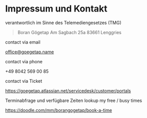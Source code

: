 # Impressum und Kontakt

verantwortlich im Sinne des Telemediengesetzes (TMG)

> Boran Gögetap
> Am Sagbach 25a
> 83661 Lenggries

contact via email

office@goegetap.name

contact via phone

+49 8042 569 00 85

contact via Ticket

https://goegetap.atlassian.net/servicedesk/customer/portals 

Terminabfrage und verfügbare Zeiten
lookup my free / busy times

https://doodle.com/mm/borangogetap/book-a-time 

